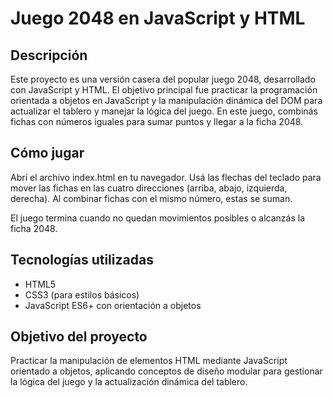 # Juego 2048 en JavaScript y HTML

## Descripción
Este proyecto es una versión casera del popular juego 2048, desarrollado con JavaScript y HTML. El objetivo principal fue practicar la programación orientada a objetos en JavaScript y la manipulación dinámica del DOM para actualizar el tablero y manejar la lógica del juego.
En este juego, combinás fichas con números iguales para sumar puntos y llegar a la ficha 2048.

## Cómo jugar
Abrí el archivo index.html en tu navegador.
Usá las flechas del teclado para mover las fichas en las cuatro direcciones (arriba, abajo, izquierda, derecha).
Al combinar fichas con el mismo número, estas se suman.

El juego termina cuando no quedan movimientos posibles o alcanzás la ficha 2048.

## Tecnologías utilizadas
- HTML5
- CSS3 (para estilos básicos)
- JavaScript ES6+ con orientación a objetos



## Objetivo del proyecto
Practicar la manipulación de elementos HTML mediante JavaScript orientado a objetos, aplicando conceptos de diseño modular para gestionar la lógica del juego y la actualización dinámica del tablero.

